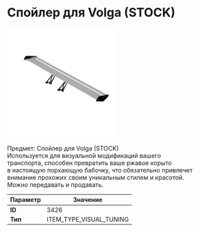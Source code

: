 # Спойлер для Volga (STOCK)

![Item Image](../img/3426.webp?raw=true)

Предмет: Спойлер для Volga (STOCK)<br>Используется для визуальной модификаций вашего<br>транспорта, способен превратить ваше ржавое корыто<br>в настоящую порхающую бабочку, что обязательно привлечет<br>внимание прохожих своим уникальным стилем и красотой.<br>Можно передавать и продавать.


| Параметр | Значение |
|----------|----------|
| **ID** | 3426 |
| **Тип** | ITEM_TYPE_VISUAL_TUNING |

